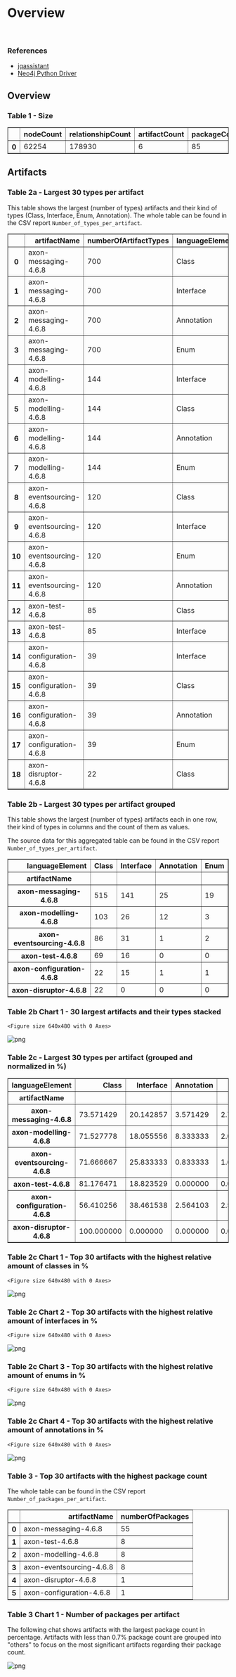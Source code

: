 # Overview
<br>  

### References
- [jqassistant](https://jqassistant.org)
- [Neo4j Python Driver](https://neo4j.com/docs/api/python-driver/current)





## Overview

### Table 1 - Size




<div>
<table border="1" class="dataframe">
  <thead>
    <tr style="text-align: right;">
      <th></th>
      <th>nodeCount</th>
      <th>relationshipCount</th>
      <th>artifactCount</th>
      <th>packageCount</th>
      <th>typeCount</th>
      <th>methodCount</th>
      <th>memberCount</th>
    </tr>
  </thead>
  <tbody>
    <tr>
      <th>0</th>
      <td>62254</td>
      <td>178930</td>
      <td>6</td>
      <td>85</td>
      <td>1486</td>
      <td>5996</td>
      <td>7312</td>
    </tr>
  </tbody>
</table>
</div>



## Artifacts

### Table 2a - Largest 30 types per artifact

This table shows the largest (number of types) artifacts and their kind of types (Class, Interface, Enum, Annotation).
The whole table can be found in the CSV report `Number_of_types_per_artifact`.




<div>
<table border="1" class="dataframe">
  <thead>
    <tr style="text-align: right;">
      <th></th>
      <th>artifactName</th>
      <th>numberOfArtifactTypes</th>
      <th>languageElement</th>
      <th>numberOfTypes</th>
    </tr>
  </thead>
  <tbody>
    <tr>
      <th>0</th>
      <td>axon-messaging-4.6.8</td>
      <td>700</td>
      <td>Class</td>
      <td>515</td>
    </tr>
    <tr>
      <th>1</th>
      <td>axon-messaging-4.6.8</td>
      <td>700</td>
      <td>Interface</td>
      <td>141</td>
    </tr>
    <tr>
      <th>2</th>
      <td>axon-messaging-4.6.8</td>
      <td>700</td>
      <td>Annotation</td>
      <td>25</td>
    </tr>
    <tr>
      <th>3</th>
      <td>axon-messaging-4.6.8</td>
      <td>700</td>
      <td>Enum</td>
      <td>19</td>
    </tr>
    <tr>
      <th>4</th>
      <td>axon-modelling-4.6.8</td>
      <td>144</td>
      <td>Interface</td>
      <td>26</td>
    </tr>
    <tr>
      <th>5</th>
      <td>axon-modelling-4.6.8</td>
      <td>144</td>
      <td>Class</td>
      <td>103</td>
    </tr>
    <tr>
      <th>6</th>
      <td>axon-modelling-4.6.8</td>
      <td>144</td>
      <td>Annotation</td>
      <td>12</td>
    </tr>
    <tr>
      <th>7</th>
      <td>axon-modelling-4.6.8</td>
      <td>144</td>
      <td>Enum</td>
      <td>3</td>
    </tr>
    <tr>
      <th>8</th>
      <td>axon-eventsourcing-4.6.8</td>
      <td>120</td>
      <td>Class</td>
      <td>86</td>
    </tr>
    <tr>
      <th>9</th>
      <td>axon-eventsourcing-4.6.8</td>
      <td>120</td>
      <td>Interface</td>
      <td>31</td>
    </tr>
    <tr>
      <th>10</th>
      <td>axon-eventsourcing-4.6.8</td>
      <td>120</td>
      <td>Enum</td>
      <td>2</td>
    </tr>
    <tr>
      <th>11</th>
      <td>axon-eventsourcing-4.6.8</td>
      <td>120</td>
      <td>Annotation</td>
      <td>1</td>
    </tr>
    <tr>
      <th>12</th>
      <td>axon-test-4.6.8</td>
      <td>85</td>
      <td>Class</td>
      <td>69</td>
    </tr>
    <tr>
      <th>13</th>
      <td>axon-test-4.6.8</td>
      <td>85</td>
      <td>Interface</td>
      <td>16</td>
    </tr>
    <tr>
      <th>14</th>
      <td>axon-configuration-4.6.8</td>
      <td>39</td>
      <td>Interface</td>
      <td>15</td>
    </tr>
    <tr>
      <th>15</th>
      <td>axon-configuration-4.6.8</td>
      <td>39</td>
      <td>Class</td>
      <td>22</td>
    </tr>
    <tr>
      <th>16</th>
      <td>axon-configuration-4.6.8</td>
      <td>39</td>
      <td>Annotation</td>
      <td>1</td>
    </tr>
    <tr>
      <th>17</th>
      <td>axon-configuration-4.6.8</td>
      <td>39</td>
      <td>Enum</td>
      <td>1</td>
    </tr>
    <tr>
      <th>18</th>
      <td>axon-disruptor-4.6.8</td>
      <td>22</td>
      <td>Class</td>
      <td>22</td>
    </tr>
  </tbody>
</table>
</div>



### Table 2b - Largest 30 types per artifact grouped

This table shows the largest (number of types) artifacts each in one row, their kind of types in columns and the count of them as values.

The source data for this aggregated table can be found in the CSV report `Number_of_types_per_artifact`.




<div>
<table border="1" class="dataframe">
  <thead>
    <tr style="text-align: right;">
      <th>languageElement</th>
      <th>Class</th>
      <th>Interface</th>
      <th>Annotation</th>
      <th>Enum</th>
    </tr>
    <tr>
      <th>artifactName</th>
      <th></th>
      <th></th>
      <th></th>
      <th></th>
    </tr>
  </thead>
  <tbody>
    <tr>
      <th>axon-messaging-4.6.8</th>
      <td>515</td>
      <td>141</td>
      <td>25</td>
      <td>19</td>
    </tr>
    <tr>
      <th>axon-modelling-4.6.8</th>
      <td>103</td>
      <td>26</td>
      <td>12</td>
      <td>3</td>
    </tr>
    <tr>
      <th>axon-eventsourcing-4.6.8</th>
      <td>86</td>
      <td>31</td>
      <td>1</td>
      <td>2</td>
    </tr>
    <tr>
      <th>axon-test-4.6.8</th>
      <td>69</td>
      <td>16</td>
      <td>0</td>
      <td>0</td>
    </tr>
    <tr>
      <th>axon-configuration-4.6.8</th>
      <td>22</td>
      <td>15</td>
      <td>1</td>
      <td>1</td>
    </tr>
    <tr>
      <th>axon-disruptor-4.6.8</th>
      <td>22</td>
      <td>0</td>
      <td>0</td>
      <td>0</td>
    </tr>
  </tbody>
</table>
</div>



### Table 2b Chart 1 - 30 largest artifacts and their types stacked


    <Figure size 640x480 with 0 Axes>



    
![png](Overview_files/Overview_17_1.png)
    


### Table 2c - Largest 30 types per artifact (grouped and normalized in %)




<div>
<table border="1" class="dataframe">
  <thead>
    <tr style="text-align: right;">
      <th>languageElement</th>
      <th>Class</th>
      <th>Interface</th>
      <th>Annotation</th>
      <th>Enum</th>
    </tr>
    <tr>
      <th>artifactName</th>
      <th></th>
      <th></th>
      <th></th>
      <th></th>
    </tr>
  </thead>
  <tbody>
    <tr>
      <th>axon-messaging-4.6.8</th>
      <td>73.571429</td>
      <td>20.142857</td>
      <td>3.571429</td>
      <td>2.714286</td>
    </tr>
    <tr>
      <th>axon-modelling-4.6.8</th>
      <td>71.527778</td>
      <td>18.055556</td>
      <td>8.333333</td>
      <td>2.083333</td>
    </tr>
    <tr>
      <th>axon-eventsourcing-4.6.8</th>
      <td>71.666667</td>
      <td>25.833333</td>
      <td>0.833333</td>
      <td>1.666667</td>
    </tr>
    <tr>
      <th>axon-test-4.6.8</th>
      <td>81.176471</td>
      <td>18.823529</td>
      <td>0.000000</td>
      <td>0.000000</td>
    </tr>
    <tr>
      <th>axon-configuration-4.6.8</th>
      <td>56.410256</td>
      <td>38.461538</td>
      <td>2.564103</td>
      <td>2.564103</td>
    </tr>
    <tr>
      <th>axon-disruptor-4.6.8</th>
      <td>100.000000</td>
      <td>0.000000</td>
      <td>0.000000</td>
      <td>0.000000</td>
    </tr>
  </tbody>
</table>
</div>



### Table 2c Chart 1 - Top 30 artifacts with the highest relative amount of classes in %


    <Figure size 640x480 with 0 Axes>



    
![png](Overview_files/Overview_21_1.png)
    


### Table 2c Chart 2 - Top 30 artifacts with the highest relative amount of interfaces in %


    <Figure size 640x480 with 0 Axes>



    
![png](Overview_files/Overview_23_1.png)
    


### Table 2c Chart 3 - Top 30 artifacts with the highest relative amount of enums in %


    <Figure size 640x480 with 0 Axes>



    
![png](Overview_files/Overview_25_1.png)
    


### Table 2c Chart 4 - Top 30 artifacts with the highest relative amount of annotations in %


    <Figure size 640x480 with 0 Axes>



    
![png](Overview_files/Overview_27_1.png)
    


### Table 3 - Top 30 artifacts with the highest package count

The whole table can be found in the CSV report `Number_of_packages_per_artifact`.




<div>
<table border="1" class="dataframe">
  <thead>
    <tr style="text-align: right;">
      <th></th>
      <th>artifactName</th>
      <th>numberOfPackages</th>
    </tr>
  </thead>
  <tbody>
    <tr>
      <th>0</th>
      <td>axon-messaging-4.6.8</td>
      <td>55</td>
    </tr>
    <tr>
      <th>1</th>
      <td>axon-test-4.6.8</td>
      <td>8</td>
    </tr>
    <tr>
      <th>2</th>
      <td>axon-modelling-4.6.8</td>
      <td>8</td>
    </tr>
    <tr>
      <th>3</th>
      <td>axon-eventsourcing-4.6.8</td>
      <td>8</td>
    </tr>
    <tr>
      <th>4</th>
      <td>axon-disruptor-4.6.8</td>
      <td>1</td>
    </tr>
    <tr>
      <th>5</th>
      <td>axon-configuration-4.6.8</td>
      <td>1</td>
    </tr>
  </tbody>
</table>
</div>



### Table 3 Chart 1 - Number of packages per artifact

The following chat shows artifacts with the largest package count in percentage. Artifacts with less than 0.7% package count are grouped into "others" to focus on the most significant artifacts regarding their package count.


    
![png](Overview_files/Overview_32_0.png)
    

